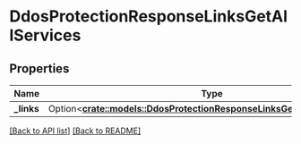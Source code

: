 # DdosProtectionResponseLinksGetAllServices

## Properties

Name | Type | Description | Notes
------------ | ------------- | ------------- | -------------
**_links** | Option<[**crate::models::DdosProtectionResponseLinksGetAllServicesLinks**](DdosProtectionResponseLinksGetAllServicesLinks.md)> |  | 

[[Back to API list]](../README.md#documentation-for-api-endpoints) [[Back to README]](../README.md)


